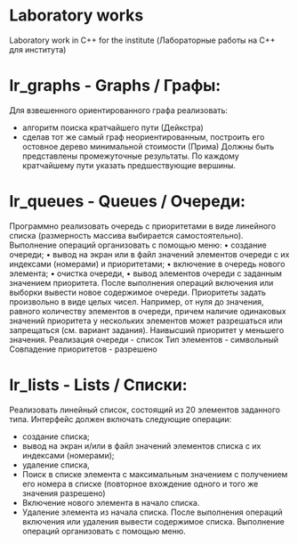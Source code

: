 # Laboratory works
Laboratory work in C++ for the institute (Лабораторные работы на C++ для института)

# lr_graphs - Graphs / Графы:

Для взвешенного ориентированного графа реализовать:
- алгоритм поиска кратчайшего пути (Дейкстра)
- сделав тот же самый граф неориентированным, построить его остовное дерево минимальной стоимости (Прима)
Должны быть представлены промежуточные результаты.
По каждому кратчайшему пути указать предшествующие вершины.


# lr_queues - Queues / Очереди:
Программно реализовать очередь с приоритетами в виде линейного списка (размерность массива выбирается самостоятельно).
Выполнение операций организовать с помощью меню:
    • создание очереди;
    • вывод на экран или в файл значений элементов очереди с их индексами (номерами) и   приоритетами;
    • включение в очередь нового элемента;
    • очистка очереди, 
    • вывод элементов очереди с заданным значением приоритета.
После выполнения операций включения или выборки вывести новое содержимое очереди. 
Приоритеты задать произвольно в виде целых чисел. Например, от нуля до значения, равного количеству элементов в очереди, причем наличие одинаковых значений приоритета у нескольких элементов может разрешаться или запрещаться (см. вариант задания).
Наивысший приоритет у меньшего значения.
Реализация очереди - список
Тип элементов - символьный
Совпадение приоритетов - разрешено


# lr_lists - Lists / Списки:
Реализовать линейный список, состоящий из 20 элементов заданного типа. Интерфейс должен включать следующие операции:
- создание списка;
- вывод на экран и/или в файл значений элементов списка с их индексами (номерами);
- удаление списка,
- Поиск в списке элемента с максимальным значением с получением его номера в списке (повторное вхождение одного и того же значения разрешено)
- Включение нового элемента в начало списка.
- Удаление элемента из начала списка.
После выполнения операций включения или удаления вывести содержимое списка. Выполнение операций организовать с помощью меню.



